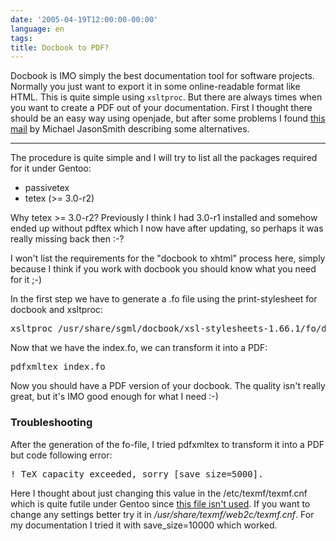 ```yaml
---
date: '2005-04-19T12:00:00-00:00'
language: en
tags:
title: Docbook to PDF?
---
```



Docbook is IMO simply the best documentation tool for software projects. Normally you just want to export it in some online-readable format like HTML. This is quite simple using `xsltproc`. But there are always times when you want to create a PDF out of your documentation. First I thought there should be an easy way using openjade, but after some problems I found <a href="http://lists.ethernal.org/cantlug-0211/msg01084.html">this mail</a> by Michael JasonSmith describing some alternatives.

-------------------------------



 The procedure is quite simple and I will try to list all the packages required for it under Gentoo:

* passivetex
* tetex (>= 3.0-r2)

Why tetex >= 3.0-r2? Previously I think I had 3.0-r1 installed and somehow ended up without pdftex which I now have after updating, so perhaps it was really missing back then :-?

I won't list the requirements for the "docbook to xhtml" process here, simply because I think if you work with docbook you should know what you need for it ;-)

In the first step we have to generate a .fo file using the print-stylesheet for docbook and xsltproc:

<pre class="command">
xsltproc /usr/share/sgml/docbook/xsl-stylesheets-1.66.1/fo/docbook.xsl index.xml > index.fo
</pre>

Now that we have the index.fo, we can transform it into a PDF:

<pre class="command">
pdfxmltex index.fo
</pre>

Now you should have a PDF version of your docbook. The quality isn't really great, but it's IMO good enough for what I need :-)

<h3>Troubleshooting</h3>
After the generation of the fo-file, I tried pdfxmltex to transform it into a PDF but code following error:

<pre class="error">! TeX capacity exceeded, sorry [save size=5000].</pre>

Here I thought about just changing this value in the /etc/texmf/texmf.cnf which is quite futile under Gentoo since <a href="http://forums.gentoo.org/viewtopic-t-192860-highlight-texmf+cnf.html">this file isn't used</a>. If you want to change any settings better try it in <em>/usr/share/texmf/web2c/texmf.cnf</em>. For my documentation I tried it with save_size=10000 which worked.